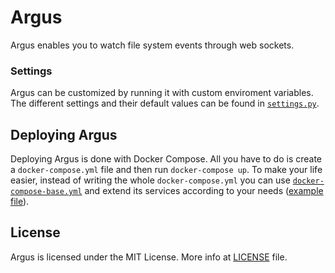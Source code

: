 Argus
=====
Argus enables you to watch file system events through web sockets.

### Settings

Argus can be customized by running it with custom enviroment variables. The different settings and their default values can be found in [`settings.py`](argus/argus/settings.py).

## Deploying Argus

Deploying Argus is done with Docker Compose. All you have to do is create a `docker-compose.yml` file and then run `docker-compose up`. To make your life easier, instead of writing the whole `docker-compose.yml` you can use [`docker-compose-base.yml`](docker-compose-base.yml) and extend its services according to your needs ([example file](examples/docker-compose.yml)).

## License
Argus is licensed under the MIT License. More info at [LICENSE](LICENSE) file.
